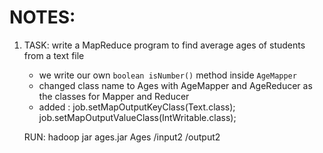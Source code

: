NOTES:
======


1. TASK: write a MapReduce program to find average ages of students from a text file
	* we write our own ``` boolean isNumber() ``` method inside ```AgeMapper```
	* changed class name to Ages with AgeMapper and AgeReducer as the classes for Mapper and Reducer
	* added : 
		job.setMapOutputKeyClass(Text.class);
		job.setMapOutputValueClass(IntWritable.class);

	RUN:
	hadoop jar ages.jar Ages /input2 /output2